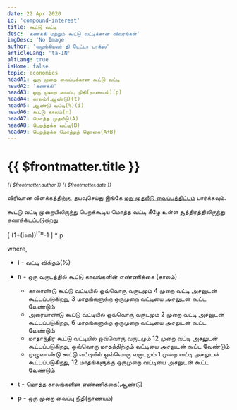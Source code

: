 ```yaml
---
date: 22 Apr 2020
id: 'compound-interest'
title: கூட்டு வட்டி
desc: 'கணக்கி மற்றும் கூட்டு வட்டிக்கான விவரங்கள்'
imgDesc: 'No Image'
author: 'வழங்கியவர் தி டேட்டா டாக்ஸ்'
articleLang: 'ta-IN'
altLang: true
isHome: false
topic: economics
headA1: ஒரு முறை வைப்புக்கான கூட்டு வட்டி
headA2: 'கணக்கி'
headA3: ஒரு முறை வைப்பு நிதி(நாணயம்)(p)
headA4: காலம்(ஆண்டு)(t)
headA5: ஆண்டு வட்டி(%)(i)
headA6: கூட்டு காலம்(n)
headA7: மொத்த முதலீடு(A)
headA8: பெறத்தக்க வட்டி(B)
headA9: பெறத்தக்க மொத்தத் தொகை(A+B)
---
```


# {{ $frontmatter.title }}
<i style="font-size: 0.75em;"> {{ $frontmatter.author }} {{ $frontmatter.date }} </i>

<compoundInterest />

விரிவான விளக்கத்திற்கு, தயவுசெய்து இங்கே [மறு முதலீடு வைப்புத்திட்டம்](http://thedatatalks.in/ta/economics/reinvestment-deposit-scheme) பார்க்கவும்.

கூட்டு வட்டி முறையிலிருந்து பெறக்கூடிய மொத்த வட்டி கீழே உள்ள சூத்திரத்திலிருந்து கணக்கிடப்படுகிறது

[ (1+(i<span>&#247;</span>n))<sup>t*n</sup>-1 ] * p

where,

- i - வட்டி விகிதம்(%)  
- n - ஒரு வருடத்தில் கூட்டு காலங்களின் எண்ணிக்கை (காலம்)  

    - காலாண்டு கூட்டு வட்டியில் ஒவ்வொரு வருடமும் 4 முறை வட்டி அசலுடன் கூட்டப்படுகிறது, 3 மாதங்களுக்கு ஒருமுறை வட்டியை அசலுடன் கூட்ட வேண்டும்  
    - அரையாண்டு கூட்டு வட்டியில் ஒவ்வொரு வருடமும் 2 முறை வட்டி அசலுடன் கூட்டப்படுகிறது, 6 மாதங்களுக்கு ஒருமுறை வட்டியை அசலுடன் கூட்ட வேண்டும்  
    - மாதாந்திர கூட்டு வட்டியில் ஒவ்வொரு வருடமும் 12 முறை வட்டி அசலுடன் கூட்டப்படுகிறது, ஒவ்வொரு மாதத்திற்கும் வட்டியை அசலுடன் கூட்ட வேண்டும்
    - முழுவாண்டு கூட்டு வட்டியில் ஒவ்வொரு வருடமும் 1 முறை வட்டி அசலுடன் கூட்டப்படுகிறது, 12 மாதங்களுக்கு ஒருமுறை வட்டியை அசலுடன் கூட்ட வேண்டும்

- t - மொத்த காலங்களின் எண்ணிக்கை(ஆண்டு)  
- p - ஒரு முறை வைப்பு நிதி(நாணயம்)  


<style>   

</style>